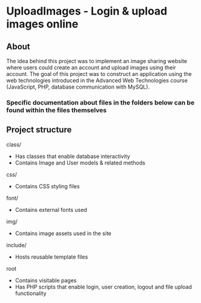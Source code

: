 # UploadImages - Login & upload images online

## About
The idea behind this project was to implement an image sharing website where users could create an account and upload images using their account. The goal of this project was to construct an application using the web technologies introduced in the Advanced Web Technologies course (JavaScript, PHP, database communication with MySQL).

### Specific documentation about files in the folders below can be found within the files themselves 

## Project structure
class/
- Has classes that enable database interactivity
- Contains Image and User models & related methods

css/
- Contains CSS styling files

font/
- Contains external fonts used

img/
- Contains image assets used in the site

include/
- Hosts reusable template files

root
- Contains visitable pages
- Has PHP scripts that enable login, user creation, logout and file upload functionality